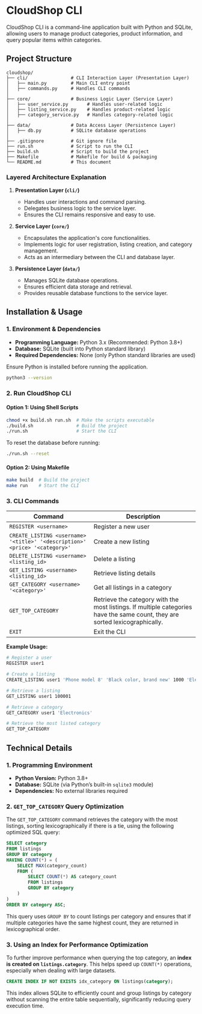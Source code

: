 # CloudShop CLI

CloudShop CLI is a command-line application built with Python and SQLite, allowing users to manage product categories, product information, and query popular items within categories.

## **Project Structure**

```
cloudshop/
├── cli/                # CLI Interaction Layer (Presentation Layer)
│   ├── main.py         # Main CLI entry point
│   ├── commands.py     # Handles CLI commands
│
├── core/               # Business Logic Layer (Service Layer)
│   ├── user_service.py       # Handles user-related logic
│   ├── listing_service.py    # Handles product-related logic
│   ├── category_service.py   # Handles category-related logic
│
├── data/               # Data Access Layer (Persistence Layer)
│   ├── db.py           # SQLite database operations
│
├── .gitignore          # Git ignore file
├── run.sh              # Script to run the CLI
├── build.sh            # Script to build the project
├── Makefile            # Makefile for build & packaging
└── README.md           # This document
```

### **Layered Architecture Explanation**
1. **Presentation Layer (`cli/`)**
   - Handles user interactions and command parsing.
   - Delegates business logic to the service layer.
   - Ensures the CLI remains responsive and easy to use.

2. **Service Layer (`core/`)**
   - Encapsulates the application's core functionalities.
   - Implements logic for user registration, listing creation, and category management.
   - Acts as an intermediary between the CLI and database layer.

3. **Persistence Layer (`data/`)**
   - Manages SQLite database operations.
   - Ensures efficient data storage and retrieval.
   - Provides reusable database functions to the service layer.

## **Installation & Usage**

### **1. Environment & Dependencies**
- **Programming Language:** Python 3.x (Recommended: Python 3.8+)
- **Database:** SQLite (built into Python standard library)
- **Required Dependencies:** None (only Python standard libraries are used)

Ensure Python is installed before running the application.

```sh
python3 --version
```

### **2. Run CloudShop CLI**
#### **Option 1: Using Shell Scripts**
```sh
chmod +x build.sh run.sh  # Make the scripts executable
./build.sh                # Build the project
./run.sh                  # Start the CLI
```

To reset the database before running:
```sh
./run.sh --reset
```

#### **Option 2: Using Makefile**
```sh
make build  # Build the project
make run    # Start the CLI
```

### **3. CLI Commands**
| Command | Description |
|---------|------------|
| `REGISTER <username>` | Register a new user |
| `CREATE_LISTING <username> '<title>' '<description>' <price> '<category>'` | Create a new listing |
| `DELETE_LISTING <username> <listing_id>` | Delete a listing |
| `GET_LISTING <username> <listing_id>` | Retrieve listing details |
| `GET_CATEGORY <username> '<category>'` | Get all listings in a category |
| `GET_TOP_CATEGORY` <username> | Retrieve the category with the most listings. If multiple categories have the same count, they are sorted lexicographically. |
| `EXIT` | Exit the CLI |

**Example Usage:**
```sh
# Register a user
REGISTER user1

# Create a listing
CREATE_LISTING user1 'Phone model 8' 'Black color, brand new' 1000 'Electronics'

# Retrieve a listing
GET_LISTING user1 100001

# Retrieve a category
GET_CATEGORY user1 'Electronics'

# Retrieve the most listed category
GET_TOP_CATEGORY
```

## **Technical Details**

### **1. Programming Environment**
- **Python Version:** Python 3.8+
- **Database:** SQLite (via Python’s built-in `sqlite3` module)
- **Dependencies:** No external libraries required

### **2. `GET_TOP_CATEGORY` Query Optimization**
The `GET_TOP_CATEGORY` command retrieves the category with the most listings, sorting lexicographically if there is a tie, using the following optimized SQL query:
```sql
SELECT category
FROM listings
GROUP BY category
HAVING COUNT(*) = (
    SELECT MAX(category_count)
    FROM (
        SELECT COUNT(*) AS category_count
        FROM listings
        GROUP BY category
    )
)
ORDER BY category ASC;
```

This query uses `GROUP BY` to count listings per category and ensures that if multiple categories have the same highest count, they are returned in lexicographical order.

### **3. Using an Index for Performance Optimization**
To further improve performance when querying the top category, an **index is created on `listings.category`**. This helps speed up `COUNT(*)` operations, especially when dealing with large datasets.
```sql
CREATE INDEX IF NOT EXISTS idx_category ON listings(category);
```

This index allows SQLite to efficiently count and group listings by category without scanning the entire table sequentially, significantly reducing query execution time.
